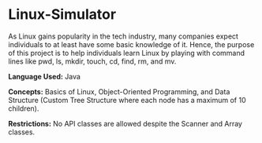 # Linux-Simulator
<p>As Linux gains popularity in the tech industry, many companies expect individuals to at least have some basic knowledge of it. Hence, the purpose of this project is to help individuals learn Linux by playing with command lines like pwd, ls, mkdir, touch, cd, find, rm, and mv.</p>

<b>Language Used:</b> Java

<b>Concepts:</b> Basics of Linux, Object-Oriented Programming, and Data Structure (Custom Tree Structure where each node has a maximum of 10 children).

<b>Restrictions:</b> No API classes are allowed despite the Scanner and Array classes.
